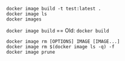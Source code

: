   
```
docker image build -t test:latest .
docker image ls
docker images
```

`docker image build` == Old: `docker build`  




`docker image rm [OPTIONS] IMAGE [IMAGE...]`  
`docker image rm $(docker image ls -q) -f`  
`docker image prune`  
